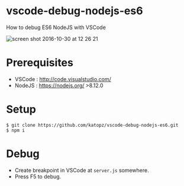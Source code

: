 # vscode-debug-nodejs-es6

How to debug ES6 NodeJS with VSCode

![screen shot 2016-10-30 at 12 26 21](https://cloud.githubusercontent.com/assets/97060/19834777/617b5240-9ea0-11e6-9b55-9422c8d7a2c0.png)

# Prerequisites

- VSCode : http://code.visualstudio.com/
- NodeJS : https://nodejs.org/ >8.12.0

# Setup

```shell
$ git clone https://github.com/katopz/vscode-debug-nodejs-es6.git
$ npm i
```

# Debug

- Create breakpoint in VSCode at `server.js` somewhere.
- Press F5 to debug.
